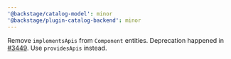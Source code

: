```yaml
---
'@backstage/catalog-model': minor
'@backstage/plugin-catalog-backend': minor
---
```


Remove `implementsApis` from `Component` entities. Deprecation happened in [#3449](https://github.com/backstage/backstage/pull/3449).
Use `providesApis` instead.
